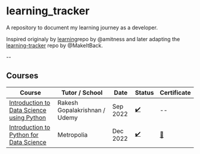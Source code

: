# learning_tracker
A repository to document my learning journey as a developer.

Inspired originaly by [learning](https://github.com/amitness/learning)repo by @amitness and later adapting the [learning-tracker](https://github.com/MakeItBack/Learning-Tracker) repo by @MakeItBack.

--


## Courses
|  Course                                                                                                                |  Tutor / School                 |  Date    |                Status                |  Certificate                                                                                                        |
|------------------------------------------------------------------------------------------------------------------------|---------------------------------|----------|--------------------------------------|---------------------------------------------------------------------------------------------------------------------|
| [Introduction to Data Science using Python](https://www.udemy.com/course/introduction-to-data-science-using-python/)   | Rakesh Gopalakrishnan / Udemy   | Sep 2022 |  [:heavy_check_mark:](# "Complete")  |  --                                                                                                                 |
| [Introduction to Python for Data Science](https://opinto-opas.metropolia.fi/offering/12/59229/61401)                   | Metropolia                      | Dec 2022 |  [:heavy_check_mark:](# "Complete")  | [:scroll:](https://github.com/pmarkaide/learning_tracker/blob/main/certificates/pyds.metropolia.pdf "View Certificate") |